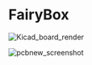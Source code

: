 # FairyBox

![Kicad_board_render](https://user-images.githubusercontent.com/56521874/197107036-11a4f5d4-4786-4b02-bb96-d32201d7fd6b.png)

![pcbnew_screenshot](https://user-images.githubusercontent.com/56521874/197107043-c8800d97-058c-4cf9-9d7e-8f1598e53b17.png)

